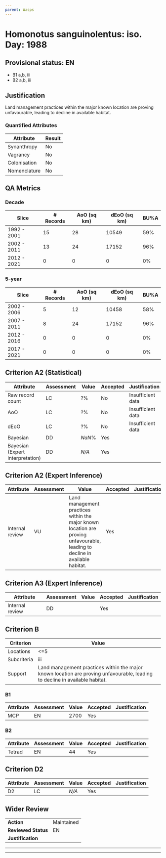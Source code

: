 ```yaml
---
parent: Wasps
---
```

# Homonotus sanguinolentus: iso. Day: 1988
## Provisional status: EN
- B1 a,b, iii
- B2 a,b, iii

## Justification
Land management practices within the major known location are proving unfavourable, leading to decline in available habitat.
### Quantified Attributes
|Attribute|Result|
|---|---|
|Synanthropy|No|
|Vagrancy|No|
|Colonisation|No|
|Nomenclature|No|
## QA Metrics
### Decade
| Slice | # Records | AoO (sq km) | dEoO (sq km) |BU%A |
|---|---|---|---|---|
|1992 - 2001|15|28|10549|59%|
|2002 - 2011|13|24|17152|96%|
|2012 - 2021|0|0|0|0%|
### 5-year
| Slice | # Records | AoO (sq km) | dEoO (sq km) |BU%A |
|---|---|---|---|---|
|2002 - 2006|5|12|10458|58%|
|2007 - 2011|8|24|17152|96%|
|2012 - 2016|0|0|0|0%|
|2017 - 2021|0|0|0|0%|
## Criterion A2 (Statistical)
|Attribute|Assessment|Value|Accepted|Justification
|---|---|---|---|---|
|Raw record count|LC|?%|No|Insufficient data|
|AoO|LC|?%|No|Insufficient data|
|dEoO|LC|?%|No|Insufficient data|
|Bayesian|DD|*NaN*%|Yes||
|Bayesian (Expert interpretation)|DD|*N/A*|Yes||
## Criterion A2 (Expert Inference)
|Attribute|Assessment|Value|Accepted|Justification
|---|---|---|---|---|
|Internal review|VU|Land management practices within the major known location are proving unfavourable, leading to decline in available habitat.|Yes||
## Criterion A3 (Expert Inference)
|Attribute|Assessment|Value|Accepted|Justification
|---|---|---|---|---|
|Internal review|DD||Yes||
## Criterion B
|Criterion| Value|
|---|---|
|Locations|<=5|
|Subcriteria|iii|
|Support|Land management practices within the major known location are proving unfavourable, leading to decline in available habitat.|
### B1
|Attribute|Assessment|Value|Accepted|Justification
|---|---|---|---|---|
|MCP|EN|2700|Yes||
### B2
|Attribute|Assessment|Value|Accepted|Justification
|---|---|---|---|---|
|Tetrad|EN|44|Yes||
## Criterion D2
|Attribute|Assessment|Value|Accepted|Justification
|---|---|---|---|---|
|D2|LC|*N/A*|Yes||
## Wider Review
|  |  |
|---|---|
|**Action**|Maintained|
|**Reviewed Status**|EN|
|**Justification**||
---
 ---
 <br><br>
 
